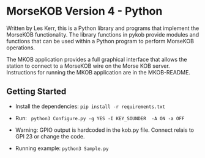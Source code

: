 # MorseKOB Version 4 - Python

Written by Les Kerr, this is a Python library and programs that implement
the MorseKOB functionality. The library functions in pykob provide modules
and functions that can be used within a Python program to perform MorseKOB
operations.

The MKOB application provides a full graphical interface that allows the
station to connect to a MorseKOB wire on the Morse KOB server. Instructions
for running the MKOB application are in the MKOB-README.

## Getting Started
* Install the dependencies: `pip install -r requirements.txt`
* Run: ` python3 Configure.py -g YES -I KEY_SOUNDER  -A ON -a OFF`
* Warning: GPIO output is hardcoded in the kob.py file. Connect relais to GPI 23 or change the code.


* Running example: `python3 Sample.py`


